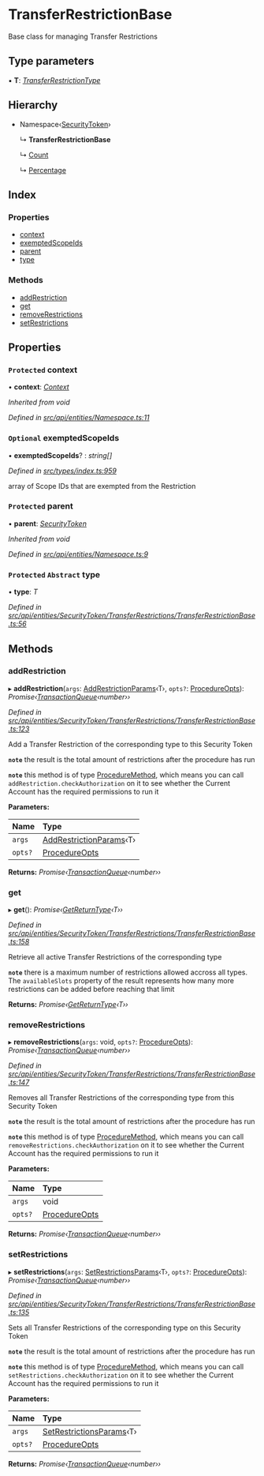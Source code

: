 # TransferRestrictionBase

Base class for managing Transfer Restrictions

## Type parameters

▪ **T**: [_TransferRestrictionType_](../enums/transferrestrictiontype.md)

## Hierarchy

* Namespace‹[SecurityToken](securitytoken.md)›

  ↳ **TransferRestrictionBase**

  ↳ [Count](count.md)

  ↳ [Percentage](percentage.md)

## Index

### Properties

* [context](transferrestrictionbase.md#protected-context)
* [exemptedScopeIds](transferrestrictionbase.md#optional-exemptedscopeids)
* [parent](transferrestrictionbase.md#protected-parent)
* [type](transferrestrictionbase.md#protected-abstract-type)

### Methods

* [addRestriction](transferrestrictionbase.md#addrestriction)
* [get](transferrestrictionbase.md#get)
* [removeRestrictions](transferrestrictionbase.md#removerestrictions)
* [setRestrictions](transferrestrictionbase.md#setrestrictions)

## Properties

### `Protected` context

• **context**: [_Context_](context.md)

_Inherited from void_

_Defined in_ [_src/api/entities/Namespace.ts:11_](https://github.com/PolymathNetwork/polymesh-sdk/blob/56921667/src/api/entities/Namespace.ts#L11)

### `Optional` exemptedScopeIds

• **exemptedScopeIds**? : _string\[\]_

_Defined in_ [_src/types/index.ts:959_](https://github.com/PolymathNetwork/polymesh-sdk/blob/56921667/src/types/index.ts#L959)

array of Scope IDs that are exempted from the Restriction

### `Protected` parent

• **parent**: [_SecurityToken_](securitytoken.md)

_Inherited from void_

_Defined in_ [_src/api/entities/Namespace.ts:9_](https://github.com/PolymathNetwork/polymesh-sdk/blob/56921667/src/api/entities/Namespace.ts#L9)

### `Protected` `Abstract` type

• **type**: _T_

_Defined in_ [_src/api/entities/SecurityToken/TransferRestrictions/TransferRestrictionBase.ts:56_](https://github.com/PolymathNetwork/polymesh-sdk/blob/56921667/src/api/entities/SecurityToken/TransferRestrictions/TransferRestrictionBase.ts#L56)

## Methods

### addRestriction

▸ **addRestriction**\(`args`: [AddRestrictionParams](../globals.md#addrestrictionparams)‹T›, `opts?`: [ProcedureOpts](../interfaces/procedureopts.md)\): _Promise‹_[_TransactionQueue_](transactionqueue.md)_‹number››_

_Defined in_ [_src/api/entities/SecurityToken/TransferRestrictions/TransferRestrictionBase.ts:123_](https://github.com/PolymathNetwork/polymesh-sdk/blob/56921667/src/api/entities/SecurityToken/TransferRestrictions/TransferRestrictionBase.ts#L123)

Add a Transfer Restriction of the corresponding type to this Security Token

**`note`** the result is the total amount of restrictions after the procedure has run

**`note`** this method is of type [ProcedureMethod](../interfaces/proceduremethod.md), which means you can call `addRestriction.checkAuthorization` on it to see whether the Current Account has the required permissions to run it

**Parameters:**

| Name | Type |
| :--- | :--- |
| `args` | [AddRestrictionParams](../globals.md#addrestrictionparams)‹T› |
| `opts?` | [ProcedureOpts](../interfaces/procedureopts.md) |

**Returns:** _Promise‹_[_TransactionQueue_](transactionqueue.md)_‹number››_

### get

▸ **get**\(\): _Promise‹_[_GetReturnType_](../globals.md#getreturntype)_‹T››_

_Defined in_ [_src/api/entities/SecurityToken/TransferRestrictions/TransferRestrictionBase.ts:158_](https://github.com/PolymathNetwork/polymesh-sdk/blob/56921667/src/api/entities/SecurityToken/TransferRestrictions/TransferRestrictionBase.ts#L158)

Retrieve all active Transfer Restrictions of the corresponding type

**`note`** there is a maximum number of restrictions allowed accross all types. The `availableSlots` property of the result represents how many more restrictions can be added before reaching that limit

**Returns:** _Promise‹_[_GetReturnType_](../globals.md#getreturntype)_‹T››_

### removeRestrictions

▸ **removeRestrictions**\(`args`: void, `opts?`: [ProcedureOpts](../interfaces/procedureopts.md)\): _Promise‹_[_TransactionQueue_](transactionqueue.md)_‹number››_

_Defined in_ [_src/api/entities/SecurityToken/TransferRestrictions/TransferRestrictionBase.ts:147_](https://github.com/PolymathNetwork/polymesh-sdk/blob/56921667/src/api/entities/SecurityToken/TransferRestrictions/TransferRestrictionBase.ts#L147)

Removes all Transfer Restrictions of the corresponding type from this Security Token

**`note`** the result is the total amount of restrictions after the procedure has run

**`note`** this method is of type [ProcedureMethod](../interfaces/proceduremethod.md), which means you can call `removeRestrictions.checkAuthorization` on it to see whether the Current Account has the required permissions to run it

**Parameters:**

| Name | Type |
| :--- | :--- |
| `args` | void |
| `opts?` | [ProcedureOpts](../interfaces/procedureopts.md) |

**Returns:** _Promise‹_[_TransactionQueue_](transactionqueue.md)_‹number››_

### setRestrictions

▸ **setRestrictions**\(`args`: [SetRestrictionsParams](../globals.md#setrestrictionsparams)‹T›, `opts?`: [ProcedureOpts](../interfaces/procedureopts.md)\): _Promise‹_[_TransactionQueue_](transactionqueue.md)_‹number››_

_Defined in_ [_src/api/entities/SecurityToken/TransferRestrictions/TransferRestrictionBase.ts:135_](https://github.com/PolymathNetwork/polymesh-sdk/blob/56921667/src/api/entities/SecurityToken/TransferRestrictions/TransferRestrictionBase.ts#L135)

Sets all Transfer Restrictions of the corresponding type on this Security Token

**`note`** the result is the total amount of restrictions after the procedure has run

**`note`** this method is of type [ProcedureMethod](../interfaces/proceduremethod.md), which means you can call `setRestrictions.checkAuthorization` on it to see whether the Current Account has the required permissions to run it

**Parameters:**

| Name | Type |
| :--- | :--- |
| `args` | [SetRestrictionsParams](../globals.md#setrestrictionsparams)‹T› |
| `opts?` | [ProcedureOpts](../interfaces/procedureopts.md) |

**Returns:** _Promise‹_[_TransactionQueue_](transactionqueue.md)_‹number››_

